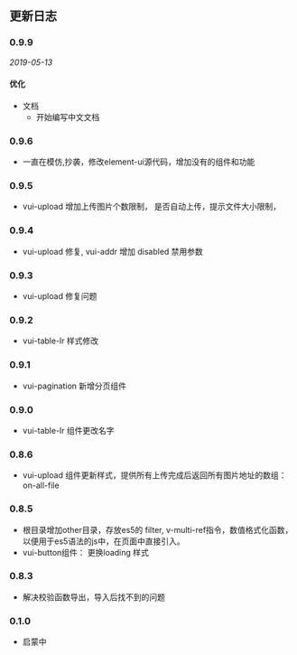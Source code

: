 ## 更新日志

### 0.9.9

*2019-05-13*

#### 优化
- 文档
  - 开始编写中文文档
  
  
### 0.9.6 

- 一直在模仿,抄袭，修改element-ui源代码，增加没有的组件和功能

### 0.9.5

- vui-upload 增加上传图片个数限制， 是否自动上传，提示文件大小限制，

### 0.9.4

- vui-upload 修复, vui-addr 增加 disabled 禁用参数

### 0.9.3

- vui-upload 修复问题

### 0.9.2

- vui-table-lr 样式修改

### 0.9.1

- vui-pagination 新增分页组件

### 0.9.0

- vui-table-lr 组件更改名字

### 0.8.6

- vui-upload 组件更新样式，提供所有上传完成后返回所有图片地址的数组：on-all-file

### 0.8.5

- 根目录增加other目录，存放es5的 filter, v-multi-ref指令，数值格式化函数，以便用于es5语法的js中，在页面中直接引入。
-  vui-button组件： 更换loading 样式

### 0.8.3

- 解决校验函数导出，导入后找不到的问题

### 0.1.0

- 启蒙中
